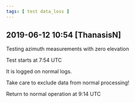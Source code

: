 ```yaml
---
tags: [ test data_loss ]
---
```


## 2019-06-12 10:54 [ThanasisN]

Testing azimuth measurements with zero elevation

Test starts at 7:54 UTC

It is logged on normal logs.

Take care to exclude data from normal processing!

Return to normal operation at 9:14 UTC

